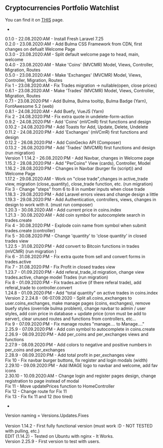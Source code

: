 <h2>Cryptocurrencies Portfolio Watchlist</h2>
You can find it on <a href="http://ccoins.gwms.eu" target="_blank">THIS</a> page.
<br />

-
0.1.0 -  22.08.2020:AM - Install Fresh Laravel 7.25 <br />
0.2.0 -  23.08.2020:AM - Add Bulma CSS Framework from CDN, first changes on defualt Welcome Page <br />
0.3.0 -  23.08.2020:AM - Split default welcome page to head, main, welcome <br />
0.4.0 -  23.08.2020:AM - Make 'Coins' (MVCMR) Model, Views, Controller, Migration, Routes <br />
0.5.0 -  23.08.2020:AM - Make 'Exchanges' (MVCMR) Model, Views, Controller, Migration, Routes <br />
   Fix 1 -  23.08.2020:AM - Fix Trades migration -> nullable(open, close prices) <br />
0.6.1 -  23.08.2020:AM - Make 'Trades' (MVCMR) Model, Views, Controller, Migration, Routes <br />
0.7.1 -  23.08.2020:PM - Add Bulma, Bulma tooltip, Bulma Badge (Yarn), FontAwesome 5.2 (web) <br />
0.8.1 -  24.08.2020:AM - Add Buefy, VueJS (Yarn) <br />
   Fix 2 -  24.08.2020:PM - Fix extra quote in undelete-form-action <br />
0.9.2 -  24.08.2020:PM - Add 'Coins' (mVCmR) first functions and design <br />
0.10.2 - 24.08.2020:PM - Add Toasts for Add, Update, Delete, Undelete <br />
0.11.2 - 24.08.2020:PM - Add 'Exchanges' (mVCmR) first functions and design <br />
0.12.2 - 26.08.2020:PM - Add CoinGecko API (Composer) <br />
0.13.2 - 26.08.2020:PM - Add 'Trades' (MVCMR) first functions and design (run migration) <br />
Version 1
1.14.2 - 26.08.2020:PM - Add Navbar, changes in Welcome page <br />
1.15.2 - 28.08.2020:PM - Add "PerCoins" View (cards), Controller, Model <br />
1.16.2 - 28.08.2020:PM - Changes in Navbar (burger fix (script)) and Welcome Page <br />
1.17.2 - 29.08.2020:AM - Work on "close trade",changes in active_trade view, migration (close_quantity), close_trade function, etc. (run migration) <br />
   Fix 3 - Change "steps" from 6 to 8 in number inputs when close trade <br />
1.18.3 - 29.08.2020:PM - Add Laravel errors views and change design a little <br />
1.19.3 - 29.08.2020:PM - Add Authentication, controllers, views, changes in design to work with it. (must run composer)<br />
1.20.3 - 30.08.2020:AM - Add current price in coins.index <br />
1.21.3 - 30.08.2020:AM - Add coin symbol for autocomplete search in trades.create <br />
   Fix 4 - 30.08.2020:PM - Explode coin name from symbol when submit trades.create (controller) <br />
   Fix 5 - 30.08.2020:PM - Change 'quantity' to 'close quantity' in closed trades view <br />
1.22.5 - 31.08.2020:PM - Add convert to Bitcoin functions in trades (mVCMR) (run migration ) <br />
   Fix 6 - 31.08.2020:PM - Fix extra quote from sell and convert forms in trades.active <br />
   Fix 7 - 31.08.2020:PM - Fix Profit in closed trades view <br />
1.23.7 - 01.09.2020:PM - Add referal_trade_id migration, change view trades.active, change model Trades (run migration)<br />
   Fix 8 - 01.09.2020:PM - Fix trades.active (if there referal trade), add referal_trade to controller.convert <br />
1.24.8 - 01.09.2020:PM - Add "total quantity" on active trades in coins.index <br />
Version 2
2.24.8 - 06-07.09.2020 - Split all.coins_exchanges to user.coins_exchanges, make manage pages (coins, exchanges), remove buefy styles (override bulma problem), change navbar to admin / user styles, add coin price in database + update price (cron must be add to server), clear unused routes and functions from controllers, etc... <br />
   Fix 9 - 07.09.2020:PM - Fix manage routes "manage.... to Manage...." <br />
2.25.9 - 07.09.2020:PM - Add coin symbol to autocomplete in coins.create  <br />
2.26.9 - 08.09.2020:PM - Add per_coins and per_exchanges views and functions <br />
2.27.9 - 08.09.2020:PM - Add colors to negative and positive numbers in per_coins and per_exchanges <br />
2.28.9 - 08.09.2020:PM - Add total profit in per_exchanges view <br />
   Fix 10 - Fix navbar burger buttons, fix register and login modals (width) <br />
2.29.10 - 09.09.2020:PM - Add IMAGE logo to navbar and welcome, add fav icons <br />
2.30.10 - 10.09.2020:AM - Change login and register pages design, change registration to page instead of modal <br />
   Fix 11 - Move updatePrices function to HomeController <br />
   Fix 12 - Change route for Fix 11 <br />
   Fix 13 - Fix fix 11 and 12 (too tired) <br />
   
-
Version naming = Versions.Updates.Fixes <br /><br />
Version 1.14.2 - First fully functional version (must work :D - NOT TESTED with pulling, etc.) <br />
EDIT (1.14.2) - Tested on Ubuntu with nginx - It Works. <br />
Version 2.25.9 - First version to test with users. <br />
